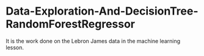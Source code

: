 # Data-Exploration-And-DecisionTree-RandomForestRegressor

It is the work done on the Lebron James data in the machine  learning lesson.

